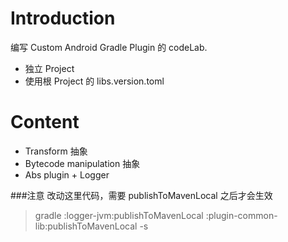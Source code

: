 
# Introduction
编写 Custom Android Gradle Plugin 的 codeLab.

- 独立 Project
- 使用根 Project 的 libs.version.toml


# Content
- Transform 抽象
- Bytecode manipulation 抽象
- Abs plugin + Logger


###注意
改动这里代码，需要 publishToMavenLocal 之后才会生效

> gradle :logger-jvm:publishToMavenLocal  :plugin-common-lib:publishToMavenLocal -s
